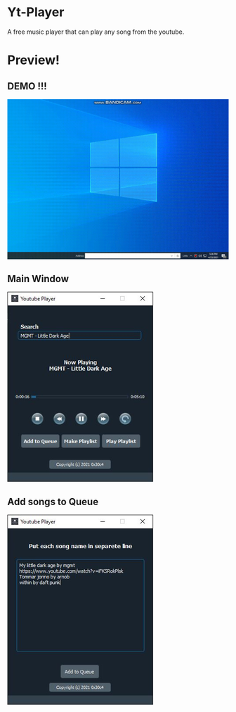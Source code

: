 # Yt-Player
A free music player that can play any song from the youtube.

# Preview!
  ## DEMO !!!
  ![Main window](https://raw.githubusercontent.com/0x30c4/Yt-Player/main/SS/demo-g.gif?raw=true)

  ## Main Window
   ![Main window](https://raw.githubusercontent.com/0x30c4/Yt-Player/main/SS/demo.JPG?raw=true)
  ## Add songs to Queue
  ![Queue window](https://raw.githubusercontent.com/0x30c4/Yt-Player/main/SS/add-q.JPG?raw=true)
